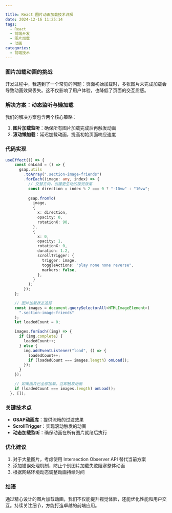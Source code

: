 ```yaml
---

title: React 图片动画加载技术详解
date: 2024-12-16 11:25:14
tags:
  - React
  - 前端开发
  - 图片加载
  - 动画
categories:
  - 前端技术
---
```


### 图片加载动画的挑战

开发过程中，我遇到了一个常见的问题：页面初始加载时，多张图片未完成加载会导致动画效果丢失。这不仅影响了用户体验，也降低了页面的交互质感。

### 解决方案：动态监听与懒加载

我们的解决方案包含两个核心策略：
1. **图片加载监听**：确保所有图片加载完成后再触发动画
2. **滚动懒加载**：延迟加载动画，提高初始页面响应速度

### 代码实现

```typescript
useEffect(() => {
    const onLoad = () => {
      gsap.utils
        .toArray(".section-image-friends")
        .forEach((image: any, index) => {
          // 交替方向，创建更生动的视觉效果
          const direction = index % 2 === 0 ? "-10vw" : "10vw"; 
          
          gsap.fromTo(
            image,
            {
              x: direction,
              opacity: 0,
              rotationX: 90,
            },
            {
              x: 0,
              opacity: 1,
              rotationX: 0,
              duration: 1.2,
              scrollTrigger: {
                trigger: image,
                toggleActions: "play none none reverse",
                markers: false,
              },
            }
          );
        });
    };

    // 图片加载状态追踪
    const images = document.querySelectorAll<HTMLImageElement>(
      ".section-image-friends"
    );
    let loadedCount = 0;

    images.forEach((img) => {
      if (img.complete) {
        loadedCount++;
      } else {
        img.addEventListener("load", () => {
          loadedCount++;
          if (loadedCount === images.length) onLoad();
        });
      }
    });

    // 如果图片已全部加载，立即触发动画
    if (loadedCount === images.length) onLoad(); 
  }, []);
```

### 关键技术点

- **GSAP动画库**：提供流畅的过渡效果
- **ScrollTrigger**：实现滚动触发的动画
- **动态加载监听**：确保动画在所有图片就绪后执行

### 优化建议

1. 对于大量图片，考虑使用 Intersection Observer API 替代当前方案
2. 添加错误处理机制，防止个别图片加载失败阻塞整体动画
3. 根据网络环境动态调整动画持续时间

### 结语

通过精心设计的图片加载动画，我们不仅能提升视觉体验，还能优化性能和用户交互。持续关注细节，方能打造卓越的前端应用。
